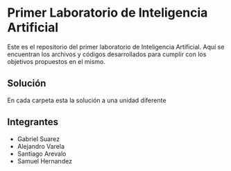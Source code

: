 # Primer Laboratorio de Inteligencia Artificial

Este es el repositorio del primer laboratorio de Inteligencia Artificial. Aquí se encuentran los archivos y códigos desarrollados para cumplir con los objetivos propuestos en el mismo.

## Solución

En cada carpeta esta la solución a una unidad diferente

## Integrantes

- Gabriel Suarez
- Alejandro Varela
- Santiago Arevalo 
- Samuel Hernandez
